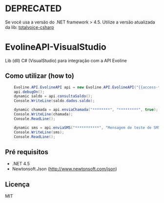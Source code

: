 # DEPRECATED
Se você usa a versão do .NET framework > 4.5. Utilize a versão atualizada da lib: [totalvoice-csharp](https://github.com/totalvoice/totalvoice-csharp)

# EvolineAPI-VisualStudio
Lib (dll) C# (VisualStudio) para integração com a API Evoline

## Como utilizar (how to)

```c#
    Evoline.API.EvolineAPI api = new Evoline.API.EvolineAPI("{{access-token}}");
    api.debugOn();
    dynamic saldo = api.consultaSaldo();
    Console.WriteLine(saldo.dados.saldo);

    dynamic chamada = api.enviaChamada("********", "*********", true);
    Console.WriteLine(chamada);
    Console.ReadLine();

    dynamic sms = api.enviaSMS("***********", "Mensagem de teste de SMS");
    Console.WriteLine(sms);
    Console.ReadLine();
```

## Pré requisitos

- .NET 4.5
- Newtonsoft.Json (http://www.newtonsoft.com/json)


## Licença

MIT
